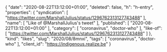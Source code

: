 {
  "date": "2020-08-22T13:12:00+01:00",
  "deleted": false,
  "h": "h-entry",
  "properties": {
    "syndication": [
      "https://twitter.com/MarshallJulius/status/1296762313127743488"
    ],
    "name": [
      "Like of @MarshallJulius's tweet"
    ],
    "published": [
      "2020-08-22T13:12:00+01:00"
    ],
    "category": [
      "coronavirus",
      "doctor-who"
    ],
    "like-of": [
      "https://twitter.com/MarshallJulius/status/1296762313127743488"
    ]
  },
  "kind": "likes",
  "slug": "2020/08/8mnxi",
  "tags": [
    "coronavirus",
    "doctor-who"
  ],
  "client_id": "https://indigenous.realize.be"
}
